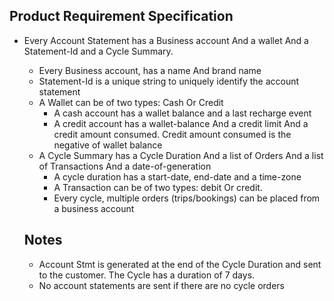 ## Product Requirement Specification

- Every Account Statement has a Business account  And a wallet And a Statement-Id and a Cycle Summary.
    - Every Business account, has a name And brand name 
    - Statement-Id is a unique string to uniquely identify the account statement
    - A Wallet can be of two types: Cash Or Credit
        - A cash account has a wallet balance and a last recharge event
        - A credit account has a wallet-balance And a credit limit And a credit amount consumed. Credit amount consumed is the negative of wallet balance
    - A Cycle Summary has a Cycle Duration And a list of Orders And a list of Transactions And a date-of-generation
        - A cycle duration has a start-date, end-date and a time-zone
        - A Transaction can be of two types: debit Or credit.
        - Every cycle, multiple orders (trips/bookings) can be placed from a business account

    ## Notes
    - Account Stmt is generated at the end of the Cycle Duration and sent to the customer. The Cycle has a duration of 7 days.
    - No account statements are sent if there are no cycle orders
